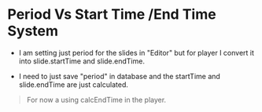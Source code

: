 

# Period Vs Start Time /End Time System

 - I am setting just period for the slides in "Editor" but for player I convert it into slide.startTime and slide.endTime.

 - I need to just save "period" in database and the startTime and slide.endTime are just calculated.

 > For now a using calcEndTime in the player.